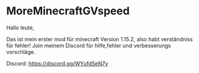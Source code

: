# MoreMinecraftGVspeed
Hallo leute,

Das ist mein erster mod für minecraft Version 1.15.2, also habt verständniss für fehler!
Join meinem Discord für hilfe,fehler und verbesserungs vorschläge.

Discord: https://discord.gg/WYufdSeN7y
